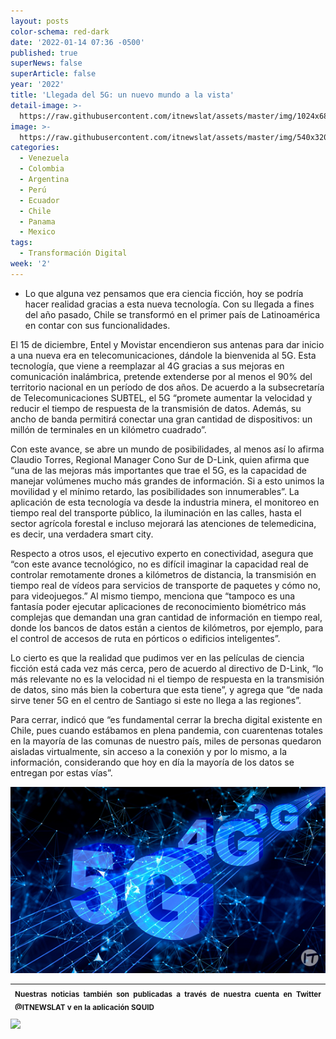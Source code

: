 ```yaml
---
layout: posts
color-schema: red-dark
date: '2022-01-14 07:36 -0500'
published: true
superNews: false
superArticle: false
year: '2022'
title: 'Llegada del 5G: un nuevo mundo a la vista'
detail-image: >-
  https://raw.githubusercontent.com/itnewslat/assets/master/img/1024x680/evolucion-5g-g.jpg
image: >-
  https://raw.githubusercontent.com/itnewslat/assets/master/img/540x320/evolucion-5g-p.jpg
categories:
  - Venezuela
  - Colombia
  - Argentina
  - Perú
  - Ecuador
  - Chile
  - Panama
  - Mexico
tags:
  - Transformación Digital
week: '2'
---
```

- Lo que alguna vez pensamos que era ciencia ficción, hoy se podría hacer realidad gracias a esta nueva tecnología. Con su llegada a fines del año pasado, Chile se transformó en el primer país de Latinoamérica en contar con sus funcionalidades.

El 15 de diciembre, Entel y Movistar encendieron sus antenas para dar inicio a una nueva era en telecomunicaciones, dándole la bienvenida al 5G. Esta tecnología, que viene a reemplazar al 4G gracias a sus mejoras en comunicación inalámbrica, pretende extenderse por al menos el 90% del territorio nacional en un período de dos años. De acuerdo a la subsecretaría de Telecomunicaciones SUBTEL, el 5G “promete aumentar la velocidad y reducir el tiempo de respuesta de la transmisión de datos. Además, su ancho de banda permitirá conectar una gran cantidad de dispositivos: un millón de terminales en un kilómetro cuadrado”.

Con este avance, se abre un mundo de posibilidades, al menos así lo afirma Claudio Torres, Regional Manager Cono Sur de D-Link, quien afirma que “una de las mejoras más importantes que trae el 5G, es la capacidad de manejar volúmenes mucho más grandes de información. Si a esto unimos la movilidad y el mínimo retardo, las posibilidades son innumerables”. La aplicación de esta tecnología va desde la industria minera, el monitoreo en tiempo real del transporte público, la iluminación en las calles, hasta el sector agrícola forestal e incluso mejorará las atenciones de telemedicina, es decir, una verdadera smart city.

Respecto a otros usos, el ejecutivo experto en conectividad, asegura que “con este avance tecnológico, no es difícil imaginar la capacidad real de controlar remotamente drones a kilómetros de distancia, la transmisión en tiempo real de vídeos para servicios de transporte de paquetes y cómo no, para videojuegos.” Al mismo tiempo, menciona que “tampoco es una fantasía poder ejecutar aplicaciones de reconocimiento biométrico más complejas que demandan una gran cantidad de información en tiempo real, donde los bancos de datos están a cientos de kilómetros, por ejemplo, para el control de accesos de ruta en pórticos o edificios inteligentes”.

Lo cierto es que la realidad que pudimos ver en las películas de ciencia ficción está cada vez más cerca, pero de acuerdo al directivo de D-Link, “lo más relevante no es la velocidad ni el tiempo de respuesta en la transmisión de datos, sino más bien la cobertura que esta tiene”, y agrega que “de nada sirve tener 5G en el centro de Santiago si este no llega a las regiones”. 

Para cerrar, indicó que “es fundamental cerrar la brecha digital existente en Chile, pues cuando estábamos en plena pandemia, con cuarentenas totales en la mayoría de las comunas de nuestro país, miles de personas quedaron aisladas virtualmente, sin acceso a la conexión y por lo mismo, a la información, considerando que hoy en día la mayoría de los datos se entregan por estas vías”.

![](https://raw.githubusercontent.com/itnewslat/assets/master/img/540x320/evolucion-5g-p.jpg)

<table style="height: 42px;" width="569">
<tbody>
<tr>
<td style="text-align: justify;"><sub><strong>Nuestras noticias también son publicadas a través de nuestra cuenta en Twitter <a href="https://twitter.com/itnewslat?lang=es">@ITNEWSLAT</a> y en la aplicación <a href="https://squidapp.co/en/">SQUID</a></strong></sub></td>
</tr>
</tbody>
</table>

<img src="https://tracker.metricool.com/c3po.jpg?hash=56f88a41e39ab42c063cc51676587a04"/>
